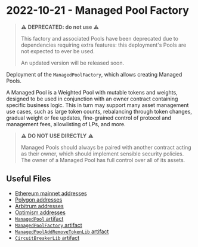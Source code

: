 # 2022-10-21 - Managed Pool Factory

> ⚠️ **DEPRECATED: do not use** ⚠️
>
> This factory and associated Pools have been deprecated due to dependencies requiring extra features: this deployment's Pools are not expected to ever be used.
>
> An updated version will be released soon.

Deployment of the `ManagedPoolFactory`, which allows creating Managed Pools.

A Managed Pool is a Weighted Pool with mutable tokens and weights, designed to be used in conjunction with an owner contract containing specific business logic. This in turn may support many asset management use cases, such as large token counts, rebalancing through token changes, gradual weight or fee updates, fine-grained control of protocol and management fees, allowlisting of LPs, and more.

> ⚠️ **DO NOT USE DIRECTLY** ⚠️
>
> Managed Pools should always be paired with another contract acting as their owner, which should implement sensible security policies. The owner of a Managed Pool has full control over all of its assets.

## Useful Files

- [Ethereum mainnet addresses](./output/mainnet.json)
- [Polygon addresses](./output/polygon.json)
- [Arbitrum addresses](./output/arbitrum.json)
- [Optimism addresses](./output/optimism.json)
- [`ManagedPool` artifact](./artifact/ManagedPool.json)
- [`ManagedPoolFactory` artifact](./artifact/ManagedPoolFactory.json)
- [`ManagedPoolAddRemoveTokenLib` artifact](./artifact/ManagedPoolAddRemoveTokenLib.json)
- [`CircuitBreakerLib` artifact](./artifact/CircuitBreakerLib.json)
